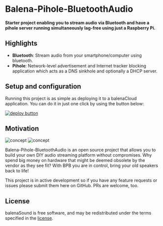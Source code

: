 # Balena-Pihole-BluetoothAudio

**Starter project enabling you to stream audio via Bluetooth and have a pihole server running simultaneously lag-free using just a Raspberry Pi.**

## Highlights

- **Bluetooth**: Stream audio from your smartphone/computer using bluetooth.
- **Pihole**: Network-level advertisement and Internet tracker blocking application which acts as a DNS sinkhole and optionally a DHCP server.

## Setup and configuration

Running this project is as simple as deploying it to a balenaCloud application. You can do it in just one click by using the button below:

[![deploy button](https://balena.io/deploy.svg)](https://dashboard.balena-cloud.com/deploy?repoUrl=https://github.com/nfl0/Balena-Pihole-BluetoothAudio&defaultDeviceType=raspberry-pi)

## Motivation

![concept](https://raw.githubusercontent.com/nfl0/Balena-Pihole-BluetoothAudio/master/docs/sound.png)
![concept](https://raw.githubusercontent.com/nfl0/Balena-Pihole-BluetoothAudio/master/docs/pihole.png)


Balena-Pihole-BluetoothAudio is an open source project that allows you to build your own DIY audio streaming platform without compromises. Why spend big money on hardware that might be deemed obsolete by the vendor as they see fit? With BPB you are in control, bring your old speakers back to life!

This project is in active development so if you have any feature requests or issues please submit them here on GitHub. PRs are welcome, too.

## License

balenaSound is free software, and may be redistributed under the terms specified in the [license](https://github.com/nfl0/Balena-Pihole-BluetoothAudio/blob/master/LICENSE).
